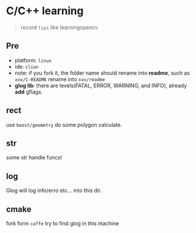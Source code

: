 # C/C++ learning
> record `tips` like learningopencv

## Pre

* platform: `linux`
* ide: `clion`
* note: if you fork it, the folder name should rename into **readme**, such as `xxx/C-README` rename into `xxx/readme`
* **glog lib**: there are levels(FATAL, ERROR, WARNING, and INFO), already **add** gflags. 

## rect

use `boost/geometry` do some polygon calculate.

## str

some str handle funcs!

## log

Glog will log info/erro etc... into this dir.

## cmake

fork form `caffe` try to find glog in this machine
